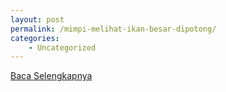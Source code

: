 ```yaml
---
layout: post
permalink: /mimpi-melihat-ikan-besar-dipotong/
categories:
    - Uncategorized
---
```


[Baca Selengkapnya](/03)